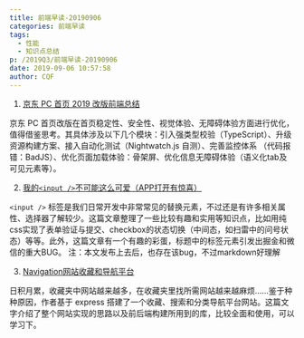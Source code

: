 ```yaml
---
title: 前端早读-20190906
categories: 前端早读
tags:
  - 性能
  - 知识点总结
p: /2019Q3/前端早读-20190906
date: 2019-09-06 10:57:58
author: CQF
---
```


1. [京东 PC 首页 2019 改版前端总结](https://juejin.im/post/5d71c98a6fb9a06ae8362f52)

京东 PC 首页改版在首页稳定性、安全性、视觉体验、无障碍体验方面进行优化，值得借鉴思考。其具体涉及以下几个模块：引入强类型校验（TypeScript）、升级资源构建方案、接入自动化测试（Nightwatch.js 自测）、完善监控体系 （代码报错：BadJS）、优化页面加载体验：骨架屏、优化信息无障碍体验（语义化tab及可见元素等）。

2. [我的`<input />`不可能这么可爱（APP打开有惊喜）](https://juejin.im/post/5d6d4e196fb9a06aed713cef)

`<input />` 标签是我们日常开发中非常常见的替换元素，不过还是有许多相关属性、选择器了解较少。这篇文章整理了一些比较有趣和实用等知识点，比如用纯css实现了表单验证与提交、checkbox的状态切换（中间态，如扫雷中的问号状态）等等。此外，这篇文章有一个有趣的彩蛋，标题中的标签元素引发出掘金和微信的重大BUG。
注：本文发布上去后，也存在该bug，不过markdown好理解

3. [Navigation网站收藏和导航平台](https://juejin.im/post/5d6f2d536fb9a06b1777d3e0)

日积月累，收藏夹中网站越来越多，在收藏夹里找所需网站越来越麻烦……鉴于种种原因，作者基于 express 搭建了一个收藏、搜索和分类导航平台网站。这篇文字介绍了整个网站实现的思路以及前后端构建所用到的库，比较全面和使用，可以学习下。